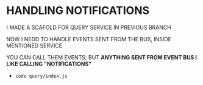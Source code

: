 # HANDLING NOTIFICATIONS

I MADE A SCAFOLD FOR QUERY SERVICE IN PREVIOUS BRANCH

NOW I NEDD TO HANDLE EVENTS SENT FROM THE BUS, INSIDE MENTIONED SERVICE

YOU CAN CALL THEM EVENTS; BUT **ANYTHING SENT FROM EVENT BUS I LIKE CALLING "NOTIFICATIONS"**

- `code query/index.js`

```js

```
